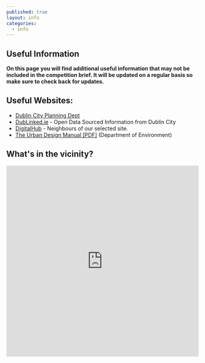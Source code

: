 ```yaml
---
published: true
layout: info
categories: 
  - info
---
```


## Useful Information
**On this page you will find additional useful information that may not be included in the competition brief. It will be updated on a regular basis so make sure to check back for updates.** 

## Useful Websites:
- [Dublin City Planning Dept](http://www.dublincity.ie/Planning/Pages/Planning.aspx)
- [DubLinked.ie](http://www.dublinked.ie/) - Open Data Sourced Information from Dublin City
- [DigitalHub](http://www.thedigitalhub.com/) - Neighbours of our selected site.
- [The Urban Design Manual [PDF]](http://www.environ.ie/en/Publications/DevelopmentandHousing/Planning/FileDownLoad,19217,en.pdf) (Department of Environment)




## What's in the vicinity?

<iframe width='100%' height='500' frameBorder='0' src='http://a.tiles.mapbox.com/v3/rusty.map-gkla82az.html#15/53.34276000000002/-6.282990000000015'></iframe>

